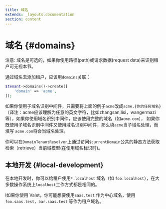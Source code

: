 ```yaml
---
title: 域名
extends: _layouts.documentation
section: content
---
```


# 域名 {#domains}

注意: 域名是可选的，如果你使用路径(path)或请求数据(request data)来识别租户可无视本节。

通过域名去添加租户，应该用`domains`关联：

```php
$tenant->domains()->create([
    'domain' => 'acme',
]);
```

如果你使用子域名识别中间件，只需要将上面的例子`acme`改成`acme.{你的任何域名}`（译注：acme应该理解为任意的英文字符，比如zhangsan,lisi，wangermazi等），如果你使用域名识别中间件，应该使用完整的域名（如`acme.com`），
如果你既使用子域名识别中间件又使用域名识别中间件，那么填`acme`当子域名处理，而填写 `acme.com`将会当域名处理。

你可以在`DomainTenantResolver`上通过访问`$currentDomain`公共的静态方法获取检索（retrieve）当前域模型(在使用域名标识时)。

## 本地开发 {#local-development}

在本地开发时，你可以给租户使用`*.localhost` 域名（如 `foo.localhost`），在大多数操作系统上`localhost`工作方式都是相同的。

I如果你使用 Valet，你可能想要使用`saas.test` 作为中心域名，使用 `foo.saas.test`，`bar.saas.test` 等作为租户域名。
